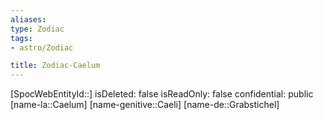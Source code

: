 ```yaml
---
aliases: 
type: Zodiac
tags:
- astro/Zodiac

title: Zodiac-Caelum
---
```

[SpocWebEntityId::]
isDeleted: false
isReadOnly: false
confidential: public
[name-la::Caelum]
[name-genitive::Caeli]
[name-de::Grabstichel]


